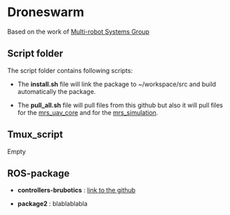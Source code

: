 # Droneswarm

Based on the work of [Multi-robot Systems Group](https://github.com/ctu-mrs)

## Script folder

The script folder contains following scripts:

* The __install.sh__ file will link the package to ~/workspace/src and build automatically the package.

* The __pull_all.sh__ file will pull files from this github but also it will pull files for the [mrs_uav_core](https://github.com/ctu-mrs/uav_core) and for the [mrs_simulation](https://github.com/ctu-mrs/simulation).

## Tmux_script 

Empty


## ROS-package

* __controllers-brubotics__ : [link to the github](https://github.com/Internship-Brubotics-2020/controllers_brubotics)

* __package2__ : blablablabla
